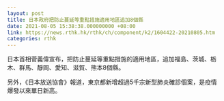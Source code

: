 ```yaml
---
layout: post
title: 日本政府把防止蔓延等重點措施適用地區追加8個縣
date: 2021-08-05 15:38:38.000000000 +08:00
link: https://news.rthk.hk/rthk/ch/component/k2/1604422-20210805.htm
categories: rthk
---
```


日本首相菅義偉宣布，把防止蔓延等重點措施的適用地區，追加福島、茨城、栃木、群馬、靜岡、愛知、滋賀、熊本8個縣。

另外，《日本放送協會》報道，東京都新增超過5千宗新型肺炎確診個案，是疫情爆發以來單日新高。

